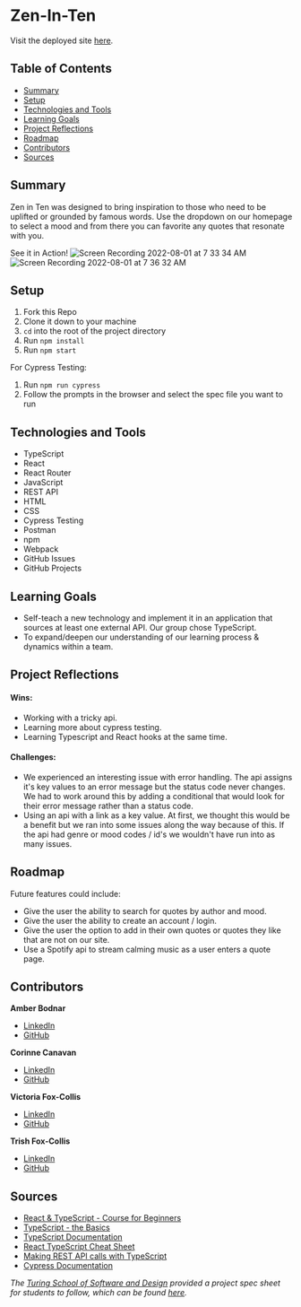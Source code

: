# Zen-In-Ten
Visit the deployed site [here](https://zen-in-ten.herokuapp.com/).

## Table of Contents
- [Summary](#summary)
- [Setup](#setup)
- [Technologies and Tools](#technologies-and-tools)
- [Learning Goals](#learning-goals)
- [Project Reflections](#project-reflections)
- [Roadmap](#roadmap)
- [Contributors](#contributors)
- [Sources](#sources)


## Summary
Zen in Ten was designed to bring inspiration to those who need to be uplifted or grounded by famous words. Use the dropdown on our homepage to select a mood and from there you can favorite any quotes that resonate with you. 

See it in Action!
![Screen Recording 2022-08-01 at 7 33 34 AM](https://user-images.githubusercontent.com/98445902/182161938-4d150f36-c4e6-47ad-bd6c-6469213f8e52.gif)
![Screen Recording 2022-08-01 at 7 36 32 AM](https://user-images.githubusercontent.com/98445902/182161956-6688acfa-9340-4a75-9ecd-1bfcee8715ca.gif)


## Setup
1. Fork this Repo
2. Clone it down to your machine
3. `cd` into the root of the project directory
4. Run `npm install`
5. Run `npm start`

For Cypress Testing:
1. Run `npm run cypress`
2. Follow the prompts in the browser and select the spec file you want to run


## Technologies and Tools
* TypeScript
* React
* React Router
* JavaScript
* REST API
* HTML
* CSS
* Cypress Testing
* Postman
* npm
* Webpack
* GitHub Issues
* GitHub Projects


## Learning Goals
- Self-teach a new technology and implement it in an application that sources at least one external API. Our group chose TypeScript.
- To expand/deepen our understanding of our learning process & dynamics within a team.


## Project Reflections
#### Wins:
* Working with a tricky api.
* Learning more about cypress testing.
* Learning Typescript and React hooks at the same time.

#### Challenges:
* We experienced an interesting issue with error handling. The api assigns it's key values to an error message but the status code never changes. We had to work around this by adding a conditional that would look for their error message rather than a status code. 
* Using an api with a link as a key value. At first, we thought this would be a benefit but we ran into some issues along the way because of this. If the api had genre or mood codes / id's we wouldn't have run into as many issues. 


## Roadmap
Future features could include:
* Give the user the ability to search for quotes by author and mood.
* Give the user the ability to create an account / login.
* Give the user the option to add in their own quotes or quotes they like that are not on our site.
* Use a Spotify api to stream calming music as a user enters a quote page. 


## Contributors
**Amber Bodnar**
* [LinkedIn](https://www.linkedin.com/in/amberbodnar/)
* [GitHub](https://github.com/abodnar1)

**Corinne Canavan**
* [LinkedIn](https://www.linkedin.com/in/corinnecanavan/)
* [GitHub](https://github.com/CorCanavan)

**Victoria Fox-Collis**
* [LinkedIn](https://www.linkedin.com/in/victoria-fox-collis/)
* [GitHub](https://github.com/VictoriaFC)

**Trish Fox-Collis**
* [LinkedIn](https://www.linkedin.com/in/trish-fox-collis/)
* [GitHub](https://github.com/tfoxcollis)


## Sources
* [React & TypeScript - Course for Beginners](https://youtu.be/FJDVKeh7RJI)
* [TypeScript - the Basics](https://youtu.be/ahCwqrYpIuM)
* [TypeScript Documentation](https://www.typescriptlang.org/docs/)
* [React TypeScript Cheat Sheet](https://react-typescript-cheatsheet.netlify.app/docs/basic/setup)
* [Making REST API calls with TypeScript](https://www.sohamkamani.com/typescript/rest-http-api-call/)
* [Cypress Documentation](https://docs.cypress.io/guides/getting-started/installing-cypress)


*The [Turing School of Software and Design](https://turing.edu/) provided a project spec sheet for students to follow, which can be found [here](https://frontend.turing.edu/projects/module-3/stretch.html).*
